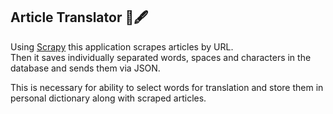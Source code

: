 
<h2>Article Translator 📰🖋</h2>
Using <a href="https://scrapy.org/">Scrapy</a> this application scrapes articles by URL.<br/>
Then it saves individually separated words, spaces and characters in the database and sends them via JSON.</p>
This is necessary for ability to select words for translation and store them in personal dictionary along with scraped articles.

